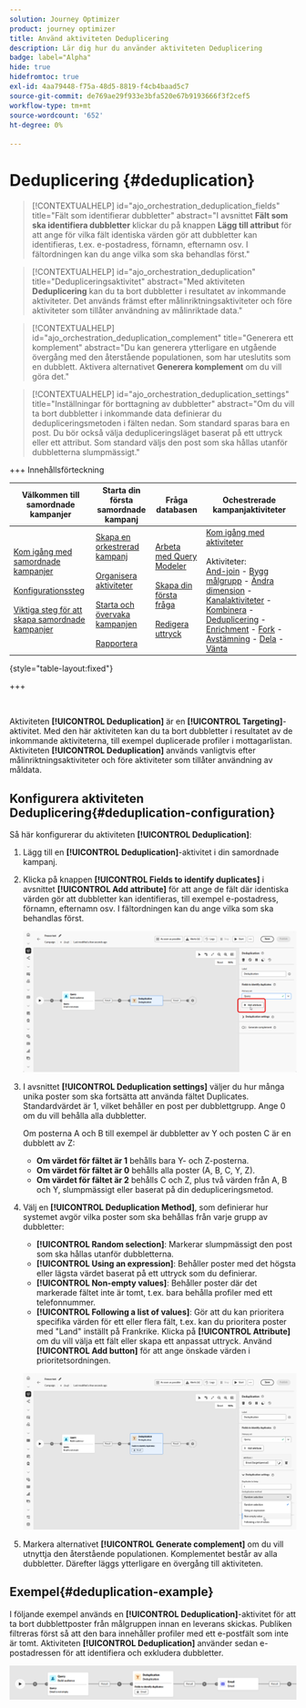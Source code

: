 ```yaml
---
solution: Journey Optimizer
product: journey optimizer
title: Använd aktiviteten Deduplicering
description: Lär dig hur du använder aktiviteten Deduplicering
badge: label="Alpha"
hide: true
hidefromtoc: true
exl-id: 4aa79448-f75a-48d5-8819-f4cb4baad5c7
source-git-commit: de769ae29f933e3bfa520e67b9193666f3f2cef5
workflow-type: tm+mt
source-wordcount: '652'
ht-degree: 0%

---
```


# Deduplicering {#deduplication}

>[!CONTEXTUALHELP]
>id="ajo_orchestration_deduplication_fields"
>title="Fält som identifierar dubbletter"
>abstract="I avsnittet **Fält som ska identifiera dubbletter** klickar du på knappen **Lägg till attribut** för att ange för vilka fält identiska värden gör att dubbletter kan identifieras, t.ex. e-postadress, förnamn, efternamn osv. I fältordningen kan du ange vilka som ska behandlas först."

>[!CONTEXTUALHELP]
>id="ajo_orchestration_deduplication"
>title="Dedupliceringsaktivitet"
>abstract="Med aktiviteten **Deduplicering** kan du ta bort dubbletter i resultatet av inkommande aktiviteter. Det används främst efter målinriktningsaktiviteter och före aktiviteter som tillåter användning av målinriktade data."

>[!CONTEXTUALHELP]
>id="ajo_orchestration_deduplication_complement"
>title="Generera ett komplement"
>abstract="Du kan generera ytterligare en utgående övergång med den återstående populationen, som har uteslutits som en dubblett. Aktivera alternativet **Generera komplement** om du vill göra det."

>[!CONTEXTUALHELP]
>id="ajo_orchestration_deduplication_settings"
>title="Inställningar för borttagning av dubbletter"
>abstract="Om du vill ta bort dubbletter i inkommande data definierar du dedupliceringsmetoden i fälten nedan. Som standard sparas bara en post. Du bör också välja dedupliceringsläget baserat på ett uttryck eller ett attribut. Som standard väljs den post som ska hållas utanför dubbletterna slumpmässigt."

+++ Innehållsförteckning

| Välkommen till samordnade kampanjer | Starta din första samordnade kampanj | Fråga databasen | Ochestrerade kampanjaktiviteter |
|---|---|---|---|
| [Kom igång med samordnade kampanjer](../gs-orchestrated-campaigns.md)<br/><br/>[Konfigurationssteg](../configuration-steps.md)<br/><br/>[Viktiga steg för att skapa samordnade kampanjer](../gs-campaign-creation.md) | [Skapa en orkestrerad kampanj](../create-orchestrated-campaign.md)<br/><br/>[Organisera aktiviteter](../orchestrate-activities.md)<br/><br/>[Starta och övervaka kampanjen](../start-monitor-campaigns.md)<br/><br/>[Rapportera](../reporting-campaigns.md) | [Arbeta med Query Modeler](../orchestrated-rule-builder.md)<br/><br/>[Skapa din första fråga](../build-query.md)<br/><br/>[Redigera uttryck](../edit-expressions.md) | [Kom igång med aktiviteter](about-activities.md)<br/><br/>Aktiviteter:<br/>[And-join](and-join.md) - [Bygg målgrupp](build-audience.md) - [Ändra dimension](change-dimension.md) - [Kanalaktiviteter](channels.md) - [Kombinera](combine.md) - [Deduplicering](deduplication.md) - [Enrichment](enrichment.md) - [Fork](fork.md)  - [Avstämning](reconciliation.md) - [Dela](split.md) - [Vänta](wait.md) |

{style="table-layout:fixed"}

+++

<br/>

Aktiviteten **[!UICONTROL Deduplication]** är en **[!UICONTROL Targeting]**-aktivitet. Med den här aktiviteten kan du ta bort dubbletter i resultatet av de inkommande aktiviteterna, till exempel duplicerade profiler i mottagarlistan. Aktiviteten **[!UICONTROL Deduplication]** används vanligtvis efter målinriktningsaktiviteter och före aktiviteter som tillåter användning av måldata.

## Konfigurera aktiviteten Deduplicering{#deduplication-configuration}

Så här konfigurerar du aktiviteten **[!UICONTROL Deduplication]**:


1. Lägg till en **[!UICONTROL Deduplication]**-aktivitet i din samordnade kampanj.

1. Klicka på knappen **[!UICONTROL Fields to identify duplicates]** i avsnittet **[!UICONTROL Add attribute]** för att ange de fält där identiska värden gör att dubbletter kan identifieras, till exempel e-postadress, förnamn, efternamn osv. I fältordningen kan du ange vilka som ska behandlas först.

   ![](../assets/deduplication-1.png)

1. I avsnittet **[!UICONTROL Deduplication settings]** väljer du hur många unika poster som ska fortsätta att använda fältet Duplicates. Standardvärdet är 1, vilket behåller en post per dubblettgrupp. Ange 0 om du vill behålla alla dubbletter.

   Om posterna A och B till exempel är dubbletter av Y och posten C är en dubblett av Z:

   * **Om värdet för fältet är 1** behålls bara Y- och Z-posterna.
   * **Om värdet för fältet är 0** behålls alla poster (A, B, C, Y, Z).
   * **Om värdet för fältet är 2** behålls C och Z, plus två värden från A, B och Y, slumpmässigt eller baserat på din dedupliceringsmetod.

1. Välj en **[!UICONTROL Deduplication Method]**, som definierar hur systemet avgör vilka poster som ska behållas från varje grupp av dubbletter:

   * **[!UICONTROL Random selection]**: Markerar slumpmässigt den post som ska hållas utanför dubbletterna.
   * **[!UICONTROL Using an expression]**: Behåller poster med det högsta eller lägsta värdet baserat på ett uttryck som du definierar.
   * **[!UICONTROL Non-empty values]**: Behåller poster där det markerade fältet inte är tomt, t.ex. bara behålla profiler med ett telefonnummer.
   * **[!UICONTROL Following a list of values]**: Gör att du kan prioritera specifika värden för ett eller flera fält, t.ex. kan du prioritera poster med &quot;Land&quot; inställt på Frankrike. Klicka på **[!UICONTROL Attribute]** om du vill välja ett fält eller skapa ett anpassat uttryck. Använd **[!UICONTROL Add button]** för att ange önskade värden i prioritetsordningen.

   ![](../assets/deduplication-2.png)

1. Markera alternativet **[!UICONTROL Generate complement]** om du vill utnyttja den återstående populationen. Komplementet består av alla dubbletter. Därefter läggs ytterligare en övergång till aktiviteten.

## Exempel{#deduplication-example}

I följande exempel används en **[!UICONTROL Deduplication]**-aktivitet för att ta bort dubblettposter från målgruppen innan en leverans skickas. Publiken filtreras först så att den bara innehåller profiler med ett e-postfält som inte är tomt. Aktiviteten **[!UICONTROL Deduplication]** använder sedan e-postadressen för att identifiera och exkludera dubbletter.

![](../assets/deduplication-3.png)
